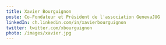 ```yaml
---
title: Xavier Bourguignon
poste: Co-Fondateur et Président de l'association GenevaJUG
linkedIn: ch.linkedin.com/in/xavierbourguignon
twitter: twitter.com/xbourguignon
photo: /images/xavier.jpg
---
```

